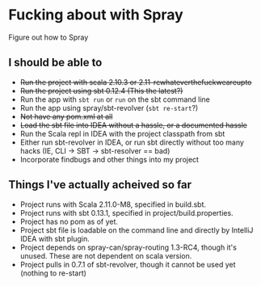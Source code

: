 Fucking about with Spray
========================
Figure out how to Spray


I should be able to
-------------------

 * ~~Run the project with scala 2.10.3 or 2.11-rcwhateverthefuckweareupto~~
 * ~~Run the project using sbt 0.12.4 (This the latest?)~~
 * Run the app with `sbt run` or `run` on the sbt command line
 * Run the app using spray/sbt-revolver (`sbt re-start`?)
 * ~~Not have any pom.xml at all~~
 * ~~Load the sbt file into IDEA without a hassle, or a documented hassle~~
 * Run the Scala repl in IDEA with the project classpath from sbt
 * Either run sbt-revolver in IDEA, or run sbt directly without too many hacks (IE, CLI -> SBT -> sbt-resolver == bad)
 * Incorporate findbugs and other things into my project


Things I've actually acheived so far
------------------------------------
 * Project runs with Scala 2.11.0-M8, specified in build.sbt.
 * Project runs with sbt 0.13.1, specified in project/build.properties.
 * Project has no pom as of yet.
 * Project sbt file is loadable on the command line and directly by IntelliJ IDEA with sbt plugin.
 * Project depends on spray-can/spray-routing 1.3-RC4, though it's unused.
   These are not dependent on scala version.
 * Project pulls in 0.7.1 of sbt-revolver, though it cannot be used yet (nothing to re-start)
